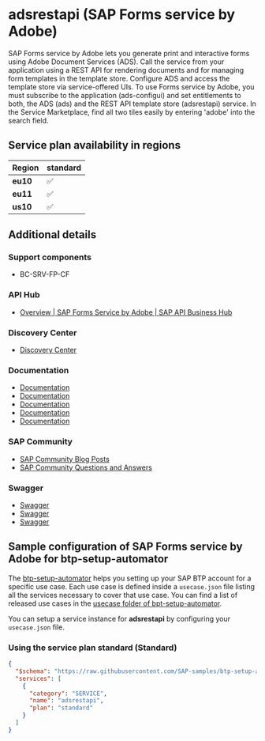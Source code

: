 # adsrestapi (SAP Forms service by Adobe)

SAP Forms service by Adobe lets you generate print and interactive forms using Adobe Document Services (ADS). Call the service from your application using a REST API for rendering documents and for managing form templates in the template store. Configure ADS and access the template store via service-offered UIs. To use Forms service by Adobe, you must subscribe to the application (ads-configui) and set entitlements to both, the ADS (ads) and the REST API template store (adsrestapi) service. In the Service Marketplace, find all two tiles easily by entering 'adobe' into the search field.

## Service plan availability in regions

| Region | standard |
|--------|----------|
|  **eu10** | ✅ |
|  **eu11** | ✅ |
|  **us10** | ✅ |

## Additional details

### Support components

- BC-SRV-FP-CF

### API Hub

- [Overview | SAP Forms Service by Adobe | SAP API Business Hub](https://api.sap.com/package/SAPFormsServicebyAdobe/overview)

### Discovery Center

- [Discovery Center](https://discovery-center.cloud.sap/protected/index.html#/serviceCatalog/forms-service-by-adobe)

### Documentation

- [Documentation](https://help.sap.com/docs/CP_FORMS_BY_ADOBE/dcbea777ceb3411cb10500a1a392273e/661c02ef20d54bfeb309d42608baeaca.html)
- [Documentation](https://help.sap.com/viewer/dcbea777ceb3411cb10500a1a392273e/Cloud/en-US)
- [Documentation](https://help.sap.com/docs/BTP/dcbea777ceb3411cb10500a1a392273e/8f003de6886344428e28707b17cc8248.html)
- [Documentation](https://help.sap.com/docs/BTP/dcbea777ceb3411cb10500a1a392273e/9acaec4e6a7841ff9960f4b229320eb5.html)
- [Documentation](https://help.sap.com/docs/BTP/dcbea777ceb3411cb10500a1a392273e/c765f8ca186d47369b199032ccb83523.html)

### SAP Community

- [SAP Community Blog Posts](https://community.sap.com/search/?ct=blog&q=SAP%20Forms%20service%20by%20Adobe)
- [SAP Community Questions and Answers](https://community.sap.com/search/?ct=qa&q=SAP%20Forms%20service%20by%20Adobe)

### Swagger

- [Swagger](https://adsrestapi-formsprocessing.cfapps.eu10.hana.ondemand.com/swagger-ui.html)
- [Swagger](https://adsrestapi-formsprocessing.cfapps.eu11.hana.ondemand.com/swagger-ui.html)
- [Swagger](https://adsrestapi-formsprocessing.cfapps.us10.hana.ondemand.com/swagger-ui.html)

## Sample configuration of **SAP Forms service by Adobe** for btp-setup-automator

The [btp-setup-automator](https://github.com/SAP-samples/btp-setup-automator) helps you setting up your SAP BTP account for a specific use case. Each use case is defined inside a `usecase.json` file listing all the services necessary to cover that use case. You can find a list of released use cases in the [usecase folder of bpt-setup-automator](https://github.com/SAP-samples/btp-setup-automator/tree/main/usecases).

You can setup a service instance for **adsrestapi** by configuring your `usecase.json` file.

### Using the service plan **standard** (Standard)

```json
{
  "$schema": "https://raw.githubusercontent.com/SAP-samples/btp-setup-automator/main/libs/btpsa-usecase.json",
  "services": [
    {
      "category": "SERVICE",
      "name": "adsrestapi",
      "plan": "standard"
    }
  ]
}
```
